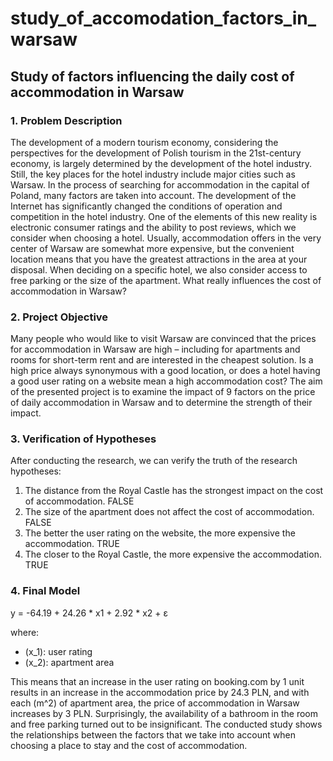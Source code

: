 # study_of_accomodation_factors_in_warsaw
## Study of factors influencing the daily cost of accommodation in Warsaw

### 1.  Problem Description
   
The development of a modern tourism economy, considering the perspectives for the development of Polish tourism in the 21st-century economy, is largely determined by the development of the hotel industry. Still, the key places for the hotel industry include major cities such as Warsaw.
In the process of searching for accommodation in the capital of Poland, many factors are taken into account. The development of the Internet has significantly changed the conditions of operation and competition in the hotel industry. One of the elements of this new reality is electronic consumer ratings and the ability to post reviews, which we consider when choosing a hotel. Usually, accommodation offers in the very center of Warsaw are somewhat more expensive, but the convenient location means that you have the greatest attractions in the area at your disposal. When deciding on a specific hotel, we also consider access to free parking or the size of the apartment. What really influences the cost of accommodation in Warsaw?

### 2. Project Objective
Many people who would like to visit Warsaw are convinced that the prices for accommodation in Warsaw are high – including for apartments and rooms for short-term rent and are interested in the cheapest solution. Is a high price always synonymous with a good location, or does a hotel having a good user rating on a website mean a high accommodation cost?
The aim of the presented project is to examine the impact of 9 factors on the price of daily accommodation in Warsaw and to determine the strength of their impact.

### 3. Verification of Hypotheses
After conducting the research, we can verify the truth of the research hypotheses:
1) The distance from the Royal Castle has the strongest impact on the cost of accommodation. FALSE
2) The size of the apartment does not affect the cost of accommodation. FALSE
3) The better the user rating on the website, the more expensive the accommodation. TRUE
4) The closer to the Royal Castle, the more expensive the accommodation. TRUE

### 4. Final Model

y = -64.19 + 24.26 * x1 + 2.92 * x2 + ε

where:
- \(x_1\): user rating
- \(x_2\): apartment area

This means that an increase in the user rating on booking.com by 1 unit results in an increase in the accommodation price by 24.3 PLN, and with each \(m^2\) of apartment area, the price of accommodation in Warsaw increases by 3 PLN. Surprisingly, the availability of a bathroom in the room and free parking turned out to be insignificant.
The conducted study shows the relationships between the factors that we take into account when choosing a place to stay and the cost of accommodation.
